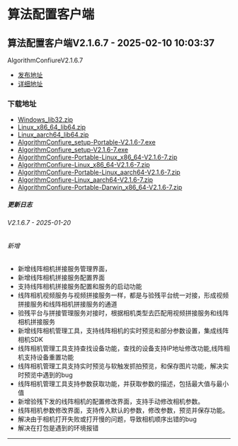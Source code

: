 # 算法配置客户端
## 算法配置客户端V2.1.6.7 - 2025-02-10 10:03:37
AlgorithmConfiureV2.1.6.7
*  [发布地址](https://github.com/jadehh/AlgorithmConfigUI/releases/tag/V2.1.6.7)
*  [详细地址](https://github.com/jadehh/jadehh_file/releases/tag/AlgorithmConfiureV2.1.6.7)
### 下载地址
* [Windows_lib32.zip](https://gh.6yit.com/https://github.com/jadehh/jadehh_file/releases/download/AlgorithmConfiureV2.1.6.7/Windows_lib32.zip)
* [Linux_x86_64_lib64.zip](https://gh.6yit.com/https://github.com/jadehh/jadehh_file/releases/download/AlgorithmConfiureV2.1.6.7/Linux_x86_64_lib64.zip)
* [Linux_aarch64_lib64.zip](https://gh.6yit.com/https://github.com/jadehh/jadehh_file/releases/download/AlgorithmConfiureV2.1.6.7/Linux_aarch64_lib64.zip)
* [AlgorithmConfiure_setup-Portable-V2.1.6-7.exe](https://gh.6yit.com/https://github.com/jadehh/jadehh_file/releases/download/AlgorithmConfiureV2.1.6.7/AlgorithmConfiure_setup-Portable-V2.1.6-7.exe)
* [AlgorithmConfiure_setup-V2.1.6-7.exe](https://gh.6yit.com/https://github.com/jadehh/jadehh_file/releases/download/AlgorithmConfiureV2.1.6.7/AlgorithmConfiure_setup-V2.1.6-7.exe)
* [AlgorithmConfiure-Portable-Linux_x86_64-V2.1.6-7.zip](https://gh.6yit.com/https://github.com/jadehh/jadehh_file/releases/download/AlgorithmConfiureV2.1.6.7/AlgorithmConfiure-Portable-Linux_x86_64-V2.1.6-7.zip)
* [AlgorithmConfiure-Linux_x86_64-V2.1.6-7.zip](https://gh.6yit.com/https://github.com/jadehh/jadehh_file/releases/download/AlgorithmConfiureV2.1.6.7/AlgorithmConfiure-Linux_x86_64-V2.1.6-7.zip)
* [AlgorithmConfiure-Portable-Linux_aarch64-V2.1.6-7.zip](https://gh.6yit.com/https://github.com/jadehh/jadehh_file/releases/download/AlgorithmConfiureV2.1.6.7/AlgorithmConfiure-Portable-Linux_aarch64-V2.1.6-7.zip)
* [AlgorithmConfiure-Linux_aarch64-V2.1.6-7.zip](https://gh.6yit.com/https://github.com/jadehh/jadehh_file/releases/download/AlgorithmConfiureV2.1.6.7/AlgorithmConfiure-Linux_aarch64-V2.1.6-7.zip)
* [AlgorithmConfiure-Portable-Darwin_x86_64-V2.1.6-7.zip](https://gh.6yit.com/https://github.com/jadehh/jadehh_file/releases/download/AlgorithmConfiureV2.1.6.7/AlgorithmConfiure-Portable-Darwin_x86_64-V2.1.6-7.zip)
##### 更新日志
###### V2.1.6.7 - 2025-01-20
###### 新增
* 新增线阵相机拼接服务管理界面，
* 新增线阵相机拼接服务配置界面
* 支持线阵相机拼接服务配置和服务的启动功能
* 线阵相机视频服务与视频拼接服务一样，都是与验残平台统一对接，形成视频拼接服务和线阵相机拼接服务的通道
* 验残平台与拼接管理服务对接时，根据相机类型去匹配用视频拼接服务和线阵相机拼接服务
* 新增线阵相机管理工具，支持线阵相机的实时预览和部分参数设置，集成线阵相机SDK
* 线阵相机管理工具支持查找设备功能，查找的设备支持IP地址修改功能,线阵相机支持设备重置功能
* 线阵相机管理工具支持实时预览与软触发抓拍预览，和保存图片功能，解决实时预览中遇到的bug
* 线阵相机管理工具支持参数获取功能，并获取参数的描述，包括最大值与最小值
* 新增验残下发的线阵相机的配置修改界面，支持手动修改相机参数。
* 线阵相机参数修改界面，支持传入默认的参数，修改参数，预览并保存功能。
* 解决由于相机打开失败或打开慢的问题，导致相机顺序出错的bug
* 解决在打包是遇到的环境报错
---
